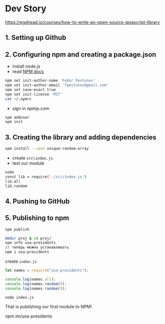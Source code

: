 # Dev Story

https://egghead.io/courses/how-to-write-an-open-source-javascript-library

## 1. Setting up Github

## 2. Configuring npm and creating a package.json

- install node.js
- read [NPM docs](https://docs.npmjs.com/)

```sh
npm set init-author-name 'Fedor Pestunov'
npm set init-author-email 'fpestunov@gmail.com'
npm set save-exact true
npm set init-license 'MIT'
cat ~/.npmrc
```

- sign in npmjs.com

```sh
npm adduser
npm init
```

## 3. Creating the library and adding dependencies

```sh
npm install --save unique-random-array
```

- create `src\index.js`
- test our module

```sh
node
const lib = require('./src/index.js')
lib.all
lib.random
```

## 4. Pushing to GitHub

## 5. Publishing to npm

```sh
npm publish
```

```sh
mkdir proj & cd proj/
npm info usa-presidents
// теперь можно устанавливать
npm i usa-presidents
```

create `index.js`

```js
let names = require("usa-presidents");

console.log(names.all);
console.log(names.random());
console.log(names.random());
```

```sh
node index.js
```

That is publishing our first module to NPM!

npm.im/usa-presidents
